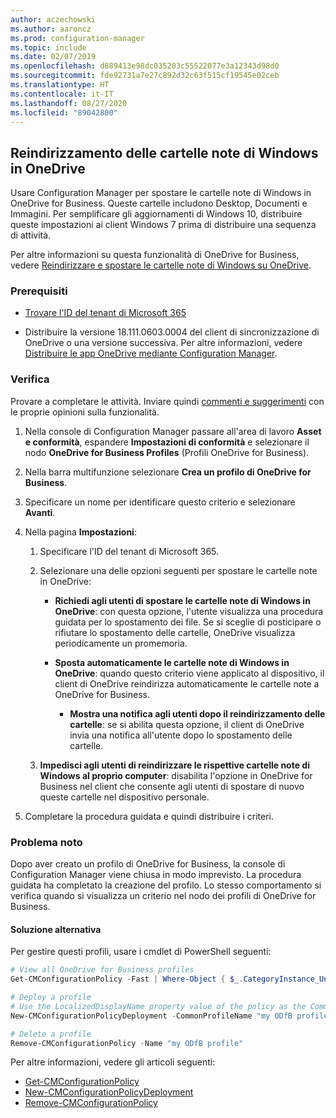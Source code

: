 ```yaml
---
author: aczechowski
ms.author: aaroncz
ms.prod: configuration-manager
ms.topic: include
ms.date: 02/07/2019
ms.openlocfilehash: d889413e98dc035203c55522077e3a12343d98d0
ms.sourcegitcommit: fde92731a7e27c892d32c63f515cf19545e02ceb
ms.translationtype: HT
ms.contentlocale: it-IT
ms.lasthandoff: 08/27/2020
ms.locfileid: "89042800"
---
```

## <a name="redirect-windows-known-folders-to-onedrive"></a><a name="bkmk_odfb"></a> Reindirizzamento delle cartelle note di Windows in OneDrive
<!--3556021-->

Usare Configuration Manager per spostare le cartelle note di Windows in OneDrive for Business. Queste cartelle includono Desktop, Documenti e Immagini. Per semplificare gli aggiornamenti di Windows 10, distribuire queste impostazioni ai client Windows 7 prima di distribuire una sequenza di attività. 

Per altre informazioni su questa funzionalità di OneDrive for Business, vedere [Reindirizzare e spostare le cartelle note di Windows su OneDrive](/onedrive/redirect-known-folders).


### <a name="prerequisites"></a>Prerequisiti

- [Trovare l'ID del tenant di Microsoft 365](https://docs.microsoft.com/onedrive/find-your-office-365-tenant-id)  

- Distribuire la versione 18.111.0603.0004 del client di sincronizzazione di OneDrive o una versione successiva. Per altre informazioni, vedere [Distribuire le app OneDrive mediante Configuration Manager](/onedrive/deploy-on-windows).  


### <a name="try-it-out"></a>Verifica

Provare a completare le attività. Inviare quindi [commenti e suggerimenti](../../../../understand/find-help.md#product-feedback) con le proprie opinioni sulla funzionalità.

1. Nella console di Configuration Manager passare all'area di lavoro **Asset e conformità**, espandere **Impostazioni di conformità** e selezionare il nodo **OneDrive for Business Profiles** (Profili OneDrive for Business).  

2. Nella barra multifunzione selezionare **Crea un profilo di OneDrive for Business**.  

3. Specificare un nome per identificare questo criterio e selezionare **Avanti**.  

4. Nella pagina **Impostazioni**:

    1. Specificare l'ID del tenant di Microsoft 365.  

    2. Selezionare una delle opzioni seguenti per spostare le cartelle note in OneDrive:  

        - **Richiedi agli utenti di spostare le cartelle note di Windows in OneDrive**: con questa opzione, l'utente visualizza una procedura guidata per lo spostamento dei file. Se si sceglie di posticipare o rifiutare lo spostamento delle cartelle, OneDrive visualizza periodicamente un promemoria.  

        - **Sposta automaticamente le cartelle note di Windows in OneDrive**: quando questo criterio viene applicato al dispositivo, il client di OneDrive reindirizza automaticamente le cartelle note a OneDrive for Business.  

            - **Mostra una notifica agli utenti dopo il reindirizzamento delle cartelle**: se si abilita questa opzione, il client di OneDrive invia una notifica all'utente dopo lo spostamento delle cartelle.  

    3. **Impedisci agli utenti di reindirizzare le rispettive cartelle note di Windows al proprio computer**: disabilita l'opzione in OneDrive for Business nel client che consente agli utenti di spostare di nuovo queste cartelle nel dispositivo personale.  

5. Completare la procedura guidata e quindi distribuire i criteri.  


### <a name="known-issue"></a>Problema noto

Dopo aver creato un profilo di OneDrive for Business, la console di Configuration Manager viene chiusa in modo imprevisto. La procedura guidata ha completato la creazione del profilo. Lo stesso comportamento si verifica quando si visualizza un criterio nel nodo dei profili di OneDrive for Business. 

#### <a name="workaround"></a>Soluzione alternativa
Per gestire questi profili, usare i cmdlet di PowerShell seguenti:


```PowerShell
# View all OneDrive for Business profiles
Get-CMConfigurationPolicy -Fast | Where-Object { $_.CategoryInstance_UniqueIDs -eq "SettingsAndPolicy:SMS_OneDriveKnownFolderMigrationSettings" }

# Deploy a profile
# Use the LocalizedDisplayName property value of the policy as the CommonProfileName parameter.
New-CMConfigurationPolicyDeployment -CommonProfileName "my ODfB profile" -CollectionName "my collection"

# Delete a profile
Remove-CMConfigurationPolicy -Name "my ODfB profile"
```

Per altre informazioni, vedere gli articoli seguenti:
- [Get-CMConfigurationPolicy](/powershell/module/configurationmanager/get-cmconfigurationpolicy?view=sccm-ps)
- [New-CMConfigurationPolicyDeployment](/powershell/module/ConfigurationManager/New-CMConfigurationPolicyDeployment?view=sccm-ps)
- [Remove-CMConfigurationPolicy](/powershell/module/configurationmanager/remove-cmconfigurationpolicy?view=sccm-ps)